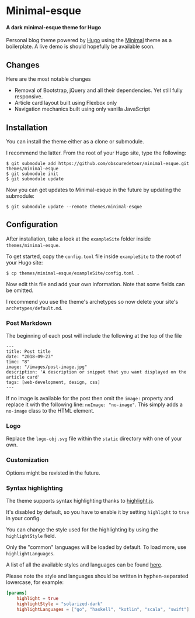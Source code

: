 # Minimal-esque
#### A dark minimal-esque theme for Hugo

Personal blog theme powered by [Hugo](https://gohugo.io) using the [Minimal](https://github.com/calintat/minimal) theme as a boilerplate.
A live demo is should hopefully be available soon.
<!-- A live demo is available [here](https://themes.gohugo.io/theme/minimal/). -->

## Changes
Here are the most notable changes
* Removal of Bootstrap, jQuery and all their dependencies. Yet still fully responsive.
* Article card layout built using Flexbox only
* Navigation mechanics built using only vanilla JavaScript


## Installation

You can install the theme either as a clone or submodule.

I recommend the latter. From the root of your Hugo site, type the following:

```
$ git submodule add https://github.com/obscuredetour/minimal-esque.git themes/minimal-esque
$ git submodule init
$ git submodule update
```

Now you can get updates to Minimal-esque in the future by updating the submodule:

```
$ git submodule update --remote themes/minimal-esque
```

## Configuration

After installation, take a look at the `exampleSite` folder inside `themes/minimal-esque`.

To get started, copy the `config.toml` file inside `exampleSite` to the root of your Hugo site:

```
$ cp themes/minimal-esque/exampleSite/config.toml .
```

Now edit this file and add your own information. Note that some fields can be omitted.

I recommend you use the theme's archetypes so now delete your site's `archetypes/default.md`.

### Post Markdown
The beginning of each post will include the following at the top of the file
```
---
title: Post title
date: "2018-09-23"
time: "8"
image: "/images/post-image.jpg"
description: 'A description or snippet that you want displayed on the article card'
tags: [web-development, design, css]
---
```
If no image is available for the post then omit the `image:` property and replace it with the following line:  `noImage: "no-image"`. This simply adds a `no-image` class to the HTML element.

### Logo
Replace the `logo-obj.svg` file within the `static` directory with one of your own.

### Customization

Options might be revisted in the future.

<!--## Features

You can tweak the look of the theme to suit your needs in a number of ways:

 - The accent colours can be changed by using the `accent` field in `config.toml`.

- You can also change the background colour by using `backgroundColor`.

For best results, I recommend you use a dark accent colour with a light background, for example:

```sass
[params]
    accent = "red"
    showBorder = true
    backgroundColor = "white"
```

### Fonts

The theme uses [Google Fonts](https://fonts.google.com) to load its font. To change the font:

```toml
[params]
    font = "Raleway" # should match the name on Google Fonts!
``` -->

### Syntax highlighting

The theme supports syntax highlighting thanks to [highlight.js](https://highlightjs.org).

It's disabled by default, so you have to enable it by setting `highlight` to `true` in your config.

You can change the style used for the highlighting by using the `highlightStyle` field.

Only the "common" languages will be loaded by default. To load more, use `highlightLanguages`.

A list of all the available styles and languages can be found [here](https://highlightjs.org/static/demo/).

Please note the style and languages should be written in hyphen-separated lowercase, for example:

```toml
[params]
    highlight = true
    highlightStyle = "solarized-dark"
    highlightLanguages = ["go", "haskell", "kotlin", "scala", "swift"]
```
